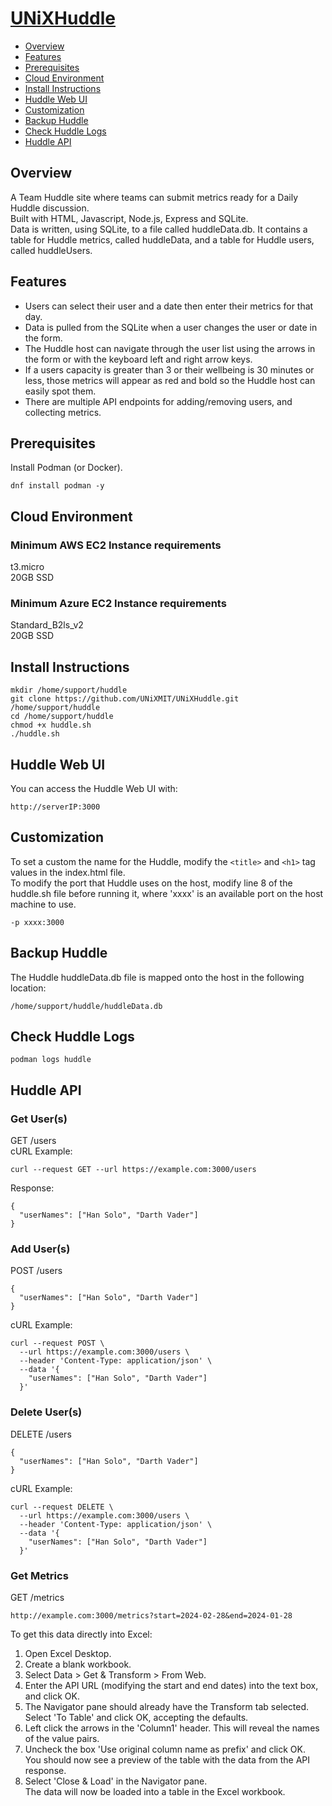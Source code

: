 # [UNiXHuddle](https://github.com/UNiXMIT/UNiXHuddle)

- [Overview](#overview)
- [Features](#features)
- [Prerequisites](#prerequisites)
- [Cloud Environment](#cloud-environment)
- [Install Instructions](#install-instructions)
- [Huddle Web UI](#huddle-web-ui)
- [Customization](#customization)
- [Backup Huddle](#backup-huddle)
- [Check Huddle Logs](#check-huddle-logs)
- [Huddle API](#huddle-api)

## Overview
A Team Huddle site where teams can submit metrics ready for a Daily Huddle discussion.  
Built with HTML, Javascript, Node.js, Express and SQLite.  
Data is written, using SQLite, to a file called huddleData.db. It contains a table for Huddle metrics, called huddleData, and a table for Huddle users, called huddleUsers.  

## Features
- Users can select their user and a date then enter their metrics for that day.  
- Data is pulled from the SQLite when a user changes the user or date in the form.  
- The Huddle host can navigate through the user list using the arrows in the form or with the keyboard left and right arrow keys.   
- If a users capacity is greater than 3 or their wellbeing is 30 minutes or less, those metrics will appear as red and bold so the Huddle host can easily spot them.  
- There are multiple API endpoints for adding/removing users, and collecting metrics.  

## Prerequisites
Install Podman (or Docker).  
```
dnf install podman -y
```

## Cloud Environment
### Minimum AWS EC2 Instance requirements
t3.micro  
20GB SSD  

### Minimum Azure EC2 Instance requirements
Standard_B2ls_v2  
20GB SSD  

## Install Instructions
```
mkdir /home/support/huddle
git clone https://github.com/UNiXMIT/UNiXHuddle.git /home/support/huddle
cd /home/support/huddle
chmod +x huddle.sh
./huddle.sh
``` 

## Huddle Web UI
You can access the Huddle Web UI with:  
```
http://serverIP:3000
```

## Customization
To set a custom the name for the Huddle, modify the ``<title>`` and ``<h1>`` tag values in the index.html file.  
To modify the port that Huddle uses on the host, modify line 8 of the huddle.sh file before running it, where 'xxxx' is an available port on the host machine to use.    
```
-p xxxx:3000
```

## Backup Huddle
The Huddle huddleData.db file is mapped onto the host in the following location:  
```
/home/support/huddle/huddleData.db
```

## Check Huddle Logs
```
podman logs huddle
```

## Huddle API
### Get User(s)
GET /users  
cURL Example:  
```
curl --request GET --url https://example.com:3000/users
```
Response:
```
{
  "userNames": ["Han Solo", "Darth Vader"]
}
```

### Add User(s)
POST /users  
```
{
  "userNames": ["Han Solo", "Darth Vader"]
}
```
cURL Example:  
```
curl --request POST \
  --url https://example.com:3000/users \
  --header 'Content-Type: application/json' \
  --data '{
    "userNames": ["Han Solo", "Darth Vader"]
  }'
```

### Delete User(s)
DELETE /users  
```
{
  "userNames": ["Han Solo", "Darth Vader"]
}
```
cURL Example:  
```
curl --request DELETE \
  --url https://example.com:3000/users \
  --header 'Content-Type: application/json' \
  --data '{
    "userNames": ["Han Solo", "Darth Vader"]
  }'
```

### Get Metrics
GET /metrics
```
http://example.com:3000/metrics?start=2024-02-28&end=2024-01-28
```
To get this data directly into Excel:  
1. Open Excel Desktop.  
2. Create a blank workbook.  
3. Select Data > Get & Transform > From Web.  
4. Enter the API URL (modifying the start and end dates) into the text box, and click OK.  
5. The Navigator pane should already have the Transform tab selected. Select 'To Table' and click OK, accepting the defaults.  
6. Left click the arrows in the 'Column1' header. This will reveal the names of the value pairs.  
7. Uncheck the box 'Use original column name as prefix' and click OK.  
  You should now see a preview of the table with the data from the API response.  
8. Select 'Close & Load' in the Navigator pane.  
  The data will now be loaded into a table in the Excel workbook.  